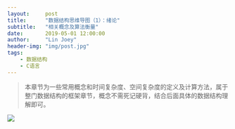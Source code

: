 ```yaml
---
layout:     post
title:      "数据结构思维导图（1）：绪论"
subtitle:   "相关概念及算法衡量"
date:       2019-05-01 12:00:00
author:     "Lin Joey"
header-img: "img/post.jpg"
tags:
    - 数据结构
    - C语言
---
```

> 本章节为一些常用概念和时间复杂度、空间复杂度的定义及计算方法，属于整门数据结构的框架章节，概念不需死记硬背，结合后面具体的数据结构理解即可。

![](https://linjoey-image.oss-cn-beijing.aliyuncs.com/绪论.png)